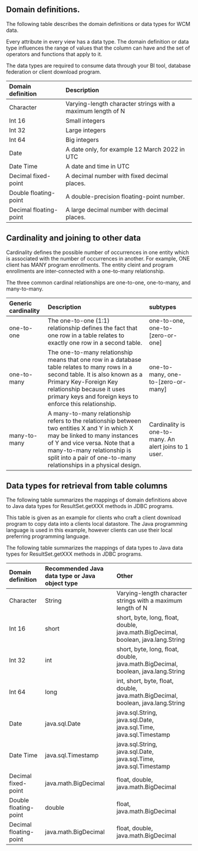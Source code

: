 

## Domain definitions.

The following table describes the domain definitions or data types for WCM data.   

Every attribute in every view has a data type. The domain definition or data type influences the range of values that the column can have and the set of operators and functions that apply to it.

The data types are required to consume data through your BI tool, database federation or client download program.


| Domain definition | Description |
| :-------------- | :------ |
| Character| Varying-length character strings with a maximum length of N|
| Int 16 | Small integers|
| Int 32 | Large integers|
| Int 64 | Big integers|
| Date | A date only, for example 12 March 2022 in UTC|
| Date Time | A date and time in UTC|
| Decimal fixed-point | A decimal number with fixed decimal places.|
| Double floating-point| A double-precision floating-point number.|
| Decimal floating-point| A large decimal number with decimal places.|

## Cardinality and joining to other data
Cardinality defines the possible number of occurrences in one entity which is associated with the number of occurrences in another. For example, ONE client has MANY program enrollments. The entity cleint and program enrollments are inter-connected with a one-to-many relationship.

The three common cardinal relationships are one-to-one, one-to-many, and many-to-many.


| Generic cardinality | Description |  subtypes  |
| :-------------- | :------ |:------ |
| one-to-one| The one-to-one (1:1) relationship defines the fact that one row in a table relates to exactly one row in a second table. | one-to-one, one-to-[zero-or-one] |
| one-to-many | The one-to-many relationship means that one row in a database table relates to many rows in a second table. It is also known as a Primary Key-Foreign Key relationship because it uses primary keys and foreign keys to enforce this relationship. | one-to-many, one-to-[zero-or-many]|
| many-to-many | A many-to-many relationship refers to the relationship between two entities X and Y in which X may be linked to many instances of Y and vice versa. Note that a many-to-many relationship is split into a pair of one-to-many relationships in a physical design. | Cardinality is one-to-many. An alert joins to 1 user. |




## Data types for retrieval from table columns

The following table summarizes the mappings of domain definitions above to Java data types for ResultSet.getXXX methods in JDBC programs.

This table is given as an example for clients who craft a client download program to copy data into a clients local datastore.  The Java programming language is used in this example, however clients can use their local preferring programming language.

The following table summarizes the mappings of data types to Java data types for ResultSet.getXXX methods in JDBC programs.


| Domain definition | Recommended Java data type or Java object type | Other|
| :-------------- | :------ |:------ |
| Character| String |Varying-length character strings with a maximum length of N|
| Int 16 | 	short   | 	short, byte, long, float, double, java.math.BigDecimal, boolean, java.lang.String|
| Int 32 |  	int   |	short, byte, long, float, double, java.math.BigDecimal, boolean, java.lang.String|
| Int 64 | long 	  | int, short, byte, float, double, java.math.BigDecimal, boolean, java.lang.String|
| Date   |  java.sql.Date| 	java.sql.String, java.sql.Date, java.sql.Time, java.sql.Timestamp|
| Date Time | java.sql.Timestamp| 	java.sql.String, java.sql.Date, java.sql.Time, java.sql.Timestamp|
| Decimal fixed-point   | java.math.BigDecimal |	 float, double, java.math.BigDecimal|
| Double floating-point | double |	 float, java.math.BigDecimal|
| Decimal floating-point| java.math.BigDecimal |	 float, double, java.math.BigDecimal|
